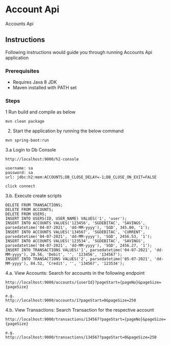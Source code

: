 # Account Api
Accounts Api

## Instructions

Following instructions would guide you through running Accounts Api application

### Prerequisites
- Requires Java 8 JDK
- Maven installed with PATH set

### Steps
1 Run build and compile as below
```
mvn clean package

``` 
2. Start the application by running the below command 
```
mvn spring-boot:run
```
3.a Login to Db Console
```
http://localhost:9000/h2-console

username: sa
password: sa
url: jdbc:h2:mem:ACCOUNTS;DB_CLOSE_DELAY=-1;DB_CLOSE_ON_EXIT=FALSE

click connect
```
3.b. Execute create scripts
```
DELETE FROM TRANSACTIONS;
DELETE FROM ACCOUNTS;
DELETE FROM USERS;
INSERT INTO USERS(ID, USER_NAME) VALUES('1', 'user');
INSERT INTO ACCOUNTS VALUES('123456', 'SGDEBITAC', 'SAVINGS', parsedatetime('04-07-2021', 'dd-MM-yyyy'), 'SGD', 345.80, '1');
INSERT INTO ACCOUNTS VALUES('134567', 'SGDEBITAC', 'CURRENT', parsedatetime('04-07-2021', 'dd-MM-yyyy'), 'SGD', 2456.53, '1');
INSERT INTO ACCOUNTS VALUES('123534', 'SGDEBITAC', 'SAVINGS', parsedatetime('04-07-2021', 'dd-MM-yyyy'), 'SGD', 2456.27, '1');
INSERT INTO TRANSACTIONS VALUES('1', parsedatetime('04-07-2021', 'dd-MM-yyyy'), 20.56, 'Debit', '', '123456', '134567');
INSERT INTO TRANSACTIONS VALUES('2', parsedatetime('05-07-2021', 'dd-MM-yyyy'), 84.52, 'Credit', '', '134567', '123534');
```
4.a. View Accounts: Search for accounts in the following endpoint
```
http://localhost:9000/accounts/{userId}?pageStart={pageNo}&pageSize={pageSize}

e.g.
http://localhost:9000/accounts/1?pageStart=0&pageSize=250
```
4.b. View Transactions: Search Transaction for the respective account
```
http://localhost:9000/transactions/134567?pageStart={pageNo}&pageSize={pageSize}

e.g.
http://localhost:9000/transactions/134567?pageStart=0&pageSize=250
```